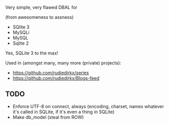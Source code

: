 Very simple, very flawed DBAL for

(from awesomeness to assness)

* SQlite 3
* MySQLi
* MySQL
* Sqlite 2

Yes, SQLite 3 to the max!

Used in (amongst many, many more (private) projects):

* https://github.com/rudiedirkx/series
* https://github.com/rudiedirkx/Blogs-feed

## TODO

* Enforce UTF-8 on connect, always (encoding, charset, names whatever it's called in SQLite, if it's even a thing in SQLite)
* Make db_model (steal from ROW)
